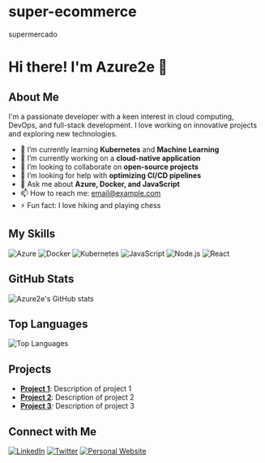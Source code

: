 # super-ecommerce
supermercado  
# Hi there! I'm Azure2e 👋

## About Me
I'm a passionate developer with a keen interest in cloud computing, DevOps, and full-stack development. I love working on innovative projects and exploring new technologies.

- 🌱 I’m currently learning **Kubernetes** and **Machine Learning**
- 🔭 I’m currently working on a **cloud-native application**
- 👯 I’m looking to collaborate on **open-source projects**
- 🤔 I’m looking for help with **optimizing CI/CD pipelines**
- 💬 Ask me about **Azure, Docker, and JavaScript**
- 📫 How to reach me: [email@example.com](mailto:email@example.com)
- ⚡ Fun fact: I love hiking and playing chess

## My Skills
![Azure](https://img.shields.io/badge/Azure-0078D4?style=for-the-badge&logo=microsoft-azure&logoColor=white)
![Docker](https://img.shields.io/badge/Docker-2496ED?style=for-the-badge&logo=docker&logoColor=white)
![Kubernetes](https://img.shields.io/badge/Kubernetes-326CE5?style=for-the-badge&logo=kubernetes&logoColor=white)
![JavaScript](https://img.shields.io/badge/JavaScript-F7DF1E?style=for-the-badge&logo=javascript&logoColor=black)
![Node.js](https://img.shields.io/badge/Node.js-339933?style=for-the-badge&logo=nodedotjs&logoColor=white)
![React](https://img.shields.io/badge/React-61DAFB?style=for-the-badge&logo=react&logoColor=black)

## GitHub Stats
![Azure2e's GitHub stats](https://github-readme-stats.vercel.app/api?username=Azure2e&show_icons=true&theme=radical)

## Top Languages
![Top Languages](https://github-readme-stats.vercel.app/api/top-langs/?username=Azure2e&layout=compact&theme=radical)

## Projects
- [**Project 1**](https://github.com/Azure2e/project1): Description of project 1
- [**Project 2**](https://github.com/Azure2e/project2): Description of project 2
- [**Project 3**](https://github.com/Azure2e/project3): Description of project 3

## Connect with Me
[![LinkedIn](https://img.shields.io/badge/LinkedIn-0077B5?style=for-the-badge&logo=linkedin&logoColor=white)](https://www.linkedin.com/in/yourprofile)
[![Twitter](https://img.shields.io/badge/Twitter-1DA1F2?style=for-the-badge&logo=twitter&logoColor=white)](https://twitter.com/yourprofile)
[![Personal Website](https://img.shields.io/badge/Website-4285F4?style=for-the-badge&logo=google-chrome&logoColor=white)](https://yourwebsite.com)